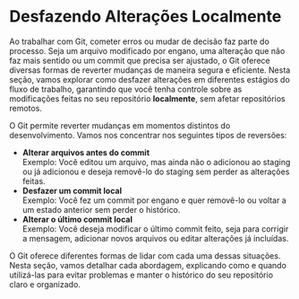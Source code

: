 # Desfazendo Alterações Localmente

Ao trabalhar com Git, cometer erros ou mudar de decisão faz parte do processo. Seja um arquivo modificado por engano, uma alteração que não faz mais sentido ou um commit que precisa ser ajustado, o Git oferece diversas formas de reverter mudanças de maneira segura e eficiente. Nesta seção, vamos explorar como desfazer alterações em diferentes estágios do fluxo de trabalho, garantindo que você tenha controle sobre as modificações feitas no seu repositório **localmente**, sem afetar repositórios remotos.

O Git permite reverter mudanças em momentos distintos do desenvolvimento. Vamos nos concentrar nos seguintes tipos de reversões:

* **Alterar arquivos antes do commit**\
  Exemplo: Você editou um arquivo, mas ainda não o adicionou ao staging ou já adicionou e deseja removê-lo do staging sem perder as alterações feitas.
* **Desfazer um commit local**\
  Exemplo: Você fez um commit por engano e quer removê-lo ou voltar a um estado anterior sem perder o histórico.
* **Alterar o último commit local**\
  Exemplo: Você deseja modificar o último commit feito, seja para corrigir a mensagem, adicionar novos arquivos ou editar alterações já incluídas.

O Git oferece diferentes formas de lidar com cada uma dessas situações. Nesta seção, vamos detalhar cada abordagem, explicando como e quando utilizá-las para evitar problemas e manter o histórico do seu repositório claro e organizado.
